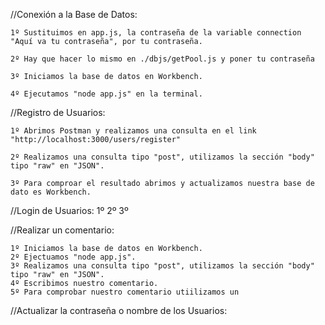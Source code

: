 //Conexión a la Base de Datos:

    1º Sustituimos en app.js, la contraseña de la variable connection "Aquí va tu contraseña", por tu contraseña.

    2º Hay que hacer lo mismo en ./dbjs/getPool.js y poner tu contraseña

    3º Iniciamos la base de datos en Workbench.

    4º Ejecutamos "node app.js" en la terminal.

//Registro de Usuarios:

    1º Abrimos Postman y realizamos una consulta en el link "http://localhost:3000/users/register"

    2º Realizamos una consulta tipo "post", utilizamos la sección "body" tipo "raw" en "JSON".

    3º Para comproar el resultado abrimos y actualizamos nuestra base de dato es Workbench.

//Login de Usuarios:
    1º
    2º
    3º

//Realizar un comentario:

    1º Iniciamos la base de datos en Workbench.
    2º Ejectuamos "node app.js".
    3º Realizamos una consulta tipo "post", utilizamos la sección "body" tipo "raw" en "JSON".
    4º Escribimos nuestro comentario.
    5º Para comprobar nuestro comentario utiilizamos un

//Actualizar la contraseña o nombre de los Usuarios:

